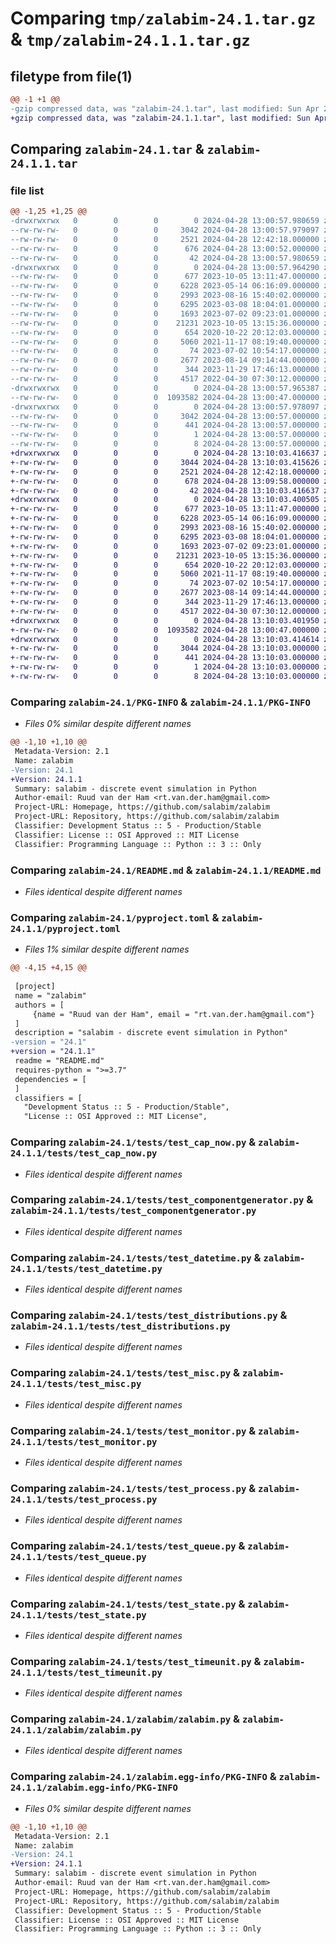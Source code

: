 # Comparing `tmp/zalabim-24.1.tar.gz` & `tmp/zalabim-24.1.1.tar.gz`

## filetype from file(1)

```diff
@@ -1 +1 @@
-gzip compressed data, was "zalabim-24.1.tar", last modified: Sun Apr 28 13:00:57 2024, max compression
+gzip compressed data, was "zalabim-24.1.1.tar", last modified: Sun Apr 28 13:10:03 2024, max compression
```

## Comparing `zalabim-24.1.tar` & `zalabim-24.1.1.tar`

### file list

```diff
@@ -1,25 +1,25 @@
-drwxrwxrwx   0        0        0        0 2024-04-28 13:00:57.980659 zalabim-24.1/
--rw-rw-rw-   0        0        0     3042 2024-04-28 13:00:57.979097 zalabim-24.1/PKG-INFO
--rw-rw-rw-   0        0        0     2521 2024-04-28 12:42:18.000000 zalabim-24.1/README.md
--rw-rw-rw-   0        0        0      676 2024-04-28 13:00:52.000000 zalabim-24.1/pyproject.toml
--rw-rw-rw-   0        0        0       42 2024-04-28 13:00:57.980659 zalabim-24.1/setup.cfg
-drwxrwxrwx   0        0        0        0 2024-04-28 13:00:57.964290 zalabim-24.1/tests/
--rw-rw-rw-   0        0        0      677 2023-10-05 13:11:47.000000 zalabim-24.1/tests/test_cap_now.py
--rw-rw-rw-   0        0        0     6228 2023-05-14 06:16:09.000000 zalabim-24.1/tests/test_componentgenerator.py
--rw-rw-rw-   0        0        0     2993 2023-08-16 15:40:02.000000 zalabim-24.1/tests/test_datetime.py
--rw-rw-rw-   0        0        0     6295 2023-03-08 18:04:01.000000 zalabim-24.1/tests/test_distributions.py
--rw-rw-rw-   0        0        0     1693 2023-07-02 09:23:01.000000 zalabim-24.1/tests/test_misc.py
--rw-rw-rw-   0        0        0    21231 2023-10-05 13:15:36.000000 zalabim-24.1/tests/test_monitor.py
--rw-rw-rw-   0        0        0      654 2020-10-22 20:12:03.000000 zalabim-24.1/tests/test_process.py
--rw-rw-rw-   0        0        0     5060 2021-11-17 08:19:40.000000 zalabim-24.1/tests/test_queue.py
--rw-rw-rw-   0        0        0       74 2023-07-02 10:54:17.000000 zalabim-24.1/tests/test_salabim.py
--rw-rw-rw-   0        0        0     2677 2023-08-14 09:14:44.000000 zalabim-24.1/tests/test_state.py
--rw-rw-rw-   0        0        0      344 2023-11-29 17:46:13.000000 zalabim-24.1/tests/test_store.py
--rw-rw-rw-   0        0        0     4517 2022-04-30 07:30:12.000000 zalabim-24.1/tests/test_timeunit.py
-drwxrwxrwx   0        0        0        0 2024-04-28 13:00:57.965387 zalabim-24.1/zalabim/
--rw-rw-rw-   0        0        0  1093582 2024-04-28 13:00:47.000000 zalabim-24.1/zalabim/zalabim.py
-drwxrwxrwx   0        0        0        0 2024-04-28 13:00:57.978097 zalabim-24.1/zalabim.egg-info/
--rw-rw-rw-   0        0        0     3042 2024-04-28 13:00:57.000000 zalabim-24.1/zalabim.egg-info/PKG-INFO
--rw-rw-rw-   0        0        0      441 2024-04-28 13:00:57.000000 zalabim-24.1/zalabim.egg-info/SOURCES.txt
--rw-rw-rw-   0        0        0        1 2024-04-28 13:00:57.000000 zalabim-24.1/zalabim.egg-info/dependency_links.txt
--rw-rw-rw-   0        0        0        8 2024-04-28 13:00:57.000000 zalabim-24.1/zalabim.egg-info/top_level.txt
+drwxrwxrwx   0        0        0        0 2024-04-28 13:10:03.416637 zalabim-24.1.1/
+-rw-rw-rw-   0        0        0     3044 2024-04-28 13:10:03.415626 zalabim-24.1.1/PKG-INFO
+-rw-rw-rw-   0        0        0     2521 2024-04-28 12:42:18.000000 zalabim-24.1.1/README.md
+-rw-rw-rw-   0        0        0      678 2024-04-28 13:09:58.000000 zalabim-24.1.1/pyproject.toml
+-rw-rw-rw-   0        0        0       42 2024-04-28 13:10:03.416637 zalabim-24.1.1/setup.cfg
+drwxrwxrwx   0        0        0        0 2024-04-28 13:10:03.400505 zalabim-24.1.1/tests/
+-rw-rw-rw-   0        0        0      677 2023-10-05 13:11:47.000000 zalabim-24.1.1/tests/test_cap_now.py
+-rw-rw-rw-   0        0        0     6228 2023-05-14 06:16:09.000000 zalabim-24.1.1/tests/test_componentgenerator.py
+-rw-rw-rw-   0        0        0     2993 2023-08-16 15:40:02.000000 zalabim-24.1.1/tests/test_datetime.py
+-rw-rw-rw-   0        0        0     6295 2023-03-08 18:04:01.000000 zalabim-24.1.1/tests/test_distributions.py
+-rw-rw-rw-   0        0        0     1693 2023-07-02 09:23:01.000000 zalabim-24.1.1/tests/test_misc.py
+-rw-rw-rw-   0        0        0    21231 2023-10-05 13:15:36.000000 zalabim-24.1.1/tests/test_monitor.py
+-rw-rw-rw-   0        0        0      654 2020-10-22 20:12:03.000000 zalabim-24.1.1/tests/test_process.py
+-rw-rw-rw-   0        0        0     5060 2021-11-17 08:19:40.000000 zalabim-24.1.1/tests/test_queue.py
+-rw-rw-rw-   0        0        0       74 2023-07-02 10:54:17.000000 zalabim-24.1.1/tests/test_salabim.py
+-rw-rw-rw-   0        0        0     2677 2023-08-14 09:14:44.000000 zalabim-24.1.1/tests/test_state.py
+-rw-rw-rw-   0        0        0      344 2023-11-29 17:46:13.000000 zalabim-24.1.1/tests/test_store.py
+-rw-rw-rw-   0        0        0     4517 2022-04-30 07:30:12.000000 zalabim-24.1.1/tests/test_timeunit.py
+drwxrwxrwx   0        0        0        0 2024-04-28 13:10:03.401950 zalabim-24.1.1/zalabim/
+-rw-rw-rw-   0        0        0  1093582 2024-04-28 13:00:47.000000 zalabim-24.1.1/zalabim/zalabim.py
+drwxrwxrwx   0        0        0        0 2024-04-28 13:10:03.414614 zalabim-24.1.1/zalabim.egg-info/
+-rw-rw-rw-   0        0        0     3044 2024-04-28 13:10:03.000000 zalabim-24.1.1/zalabim.egg-info/PKG-INFO
+-rw-rw-rw-   0        0        0      441 2024-04-28 13:10:03.000000 zalabim-24.1.1/zalabim.egg-info/SOURCES.txt
+-rw-rw-rw-   0        0        0        1 2024-04-28 13:10:03.000000 zalabim-24.1.1/zalabim.egg-info/dependency_links.txt
+-rw-rw-rw-   0        0        0        8 2024-04-28 13:10:03.000000 zalabim-24.1.1/zalabim.egg-info/top_level.txt
```

### Comparing `zalabim-24.1/PKG-INFO` & `zalabim-24.1.1/PKG-INFO`

 * *Files 0% similar despite different names*

```diff
@@ -1,10 +1,10 @@
 Metadata-Version: 2.1
 Name: zalabim
-Version: 24.1
+Version: 24.1.1
 Summary: salabim - discrete event simulation in Python
 Author-email: Ruud van der Ham <rt.van.der.ham@gmail.com>
 Project-URL: Homepage, https://github.com/salabim/zalabim
 Project-URL: Repository, https://github.com/salabim/zalabim
 Classifier: Development Status :: 5 - Production/Stable
 Classifier: License :: OSI Approved :: MIT License
 Classifier: Programming Language :: Python :: 3 :: Only
```

### Comparing `zalabim-24.1/README.md` & `zalabim-24.1.1/README.md`

 * *Files identical despite different names*

### Comparing `zalabim-24.1/pyproject.toml` & `zalabim-24.1.1/pyproject.toml`

 * *Files 1% similar despite different names*

```diff
@@ -4,15 +4,15 @@
 
 [project]
 name = "zalabim"
 authors = [
     {name = "Ruud van der Ham", email = "rt.van.der.ham@gmail.com"}
 ]
 description = "salabim - discrete event simulation in Python"
-version = "24.1"
+version = "24.1.1"
 readme = "README.md"
 requires-python = ">=3.7"
 dependencies = [
 ]
 classifiers = [
   "Development Status :: 5 - Production/Stable",
   "License :: OSI Approved :: MIT License",
```

### Comparing `zalabim-24.1/tests/test_cap_now.py` & `zalabim-24.1.1/tests/test_cap_now.py`

 * *Files identical despite different names*

### Comparing `zalabim-24.1/tests/test_componentgenerator.py` & `zalabim-24.1.1/tests/test_componentgenerator.py`

 * *Files identical despite different names*

### Comparing `zalabim-24.1/tests/test_datetime.py` & `zalabim-24.1.1/tests/test_datetime.py`

 * *Files identical despite different names*

### Comparing `zalabim-24.1/tests/test_distributions.py` & `zalabim-24.1.1/tests/test_distributions.py`

 * *Files identical despite different names*

### Comparing `zalabim-24.1/tests/test_misc.py` & `zalabim-24.1.1/tests/test_misc.py`

 * *Files identical despite different names*

### Comparing `zalabim-24.1/tests/test_monitor.py` & `zalabim-24.1.1/tests/test_monitor.py`

 * *Files identical despite different names*

### Comparing `zalabim-24.1/tests/test_process.py` & `zalabim-24.1.1/tests/test_process.py`

 * *Files identical despite different names*

### Comparing `zalabim-24.1/tests/test_queue.py` & `zalabim-24.1.1/tests/test_queue.py`

 * *Files identical despite different names*

### Comparing `zalabim-24.1/tests/test_state.py` & `zalabim-24.1.1/tests/test_state.py`

 * *Files identical despite different names*

### Comparing `zalabim-24.1/tests/test_timeunit.py` & `zalabim-24.1.1/tests/test_timeunit.py`

 * *Files identical despite different names*

### Comparing `zalabim-24.1/zalabim/zalabim.py` & `zalabim-24.1.1/zalabim/zalabim.py`

 * *Files identical despite different names*

### Comparing `zalabim-24.1/zalabim.egg-info/PKG-INFO` & `zalabim-24.1.1/zalabim.egg-info/PKG-INFO`

 * *Files 0% similar despite different names*

```diff
@@ -1,10 +1,10 @@
 Metadata-Version: 2.1
 Name: zalabim
-Version: 24.1
+Version: 24.1.1
 Summary: salabim - discrete event simulation in Python
 Author-email: Ruud van der Ham <rt.van.der.ham@gmail.com>
 Project-URL: Homepage, https://github.com/salabim/zalabim
 Project-URL: Repository, https://github.com/salabim/zalabim
 Classifier: Development Status :: 5 - Production/Stable
 Classifier: License :: OSI Approved :: MIT License
 Classifier: Programming Language :: Python :: 3 :: Only
```

